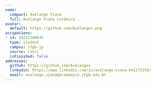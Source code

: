 ```yaml
---
name:
  compact: Avelange Viana
  full: Avelange Viana Cordeiro
avatar:
  default: https://github.com/Avelangev.png
occupations:
- id: 20212380035
  type: student
  campus: ifpb-jp
  course: cstrc
  isFinished: false
addresses:
  github: https://github.com/Avelangev
  linkedin: https://www.linkedin.com/in/avelange-viana-b41272250/
  email: avelange.viana@academico.ifpb.edu.br
---
```

